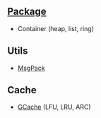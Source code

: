 ## [Package](https://golang.org/pkg/)
- Container (heap, list, ring)

## Utils
- [MsgPack](https://github.com/tinylib/msgp)

## Cache
- [GCache](https://github.com/bluele/gcache) (LFU, LRU, ARC)
